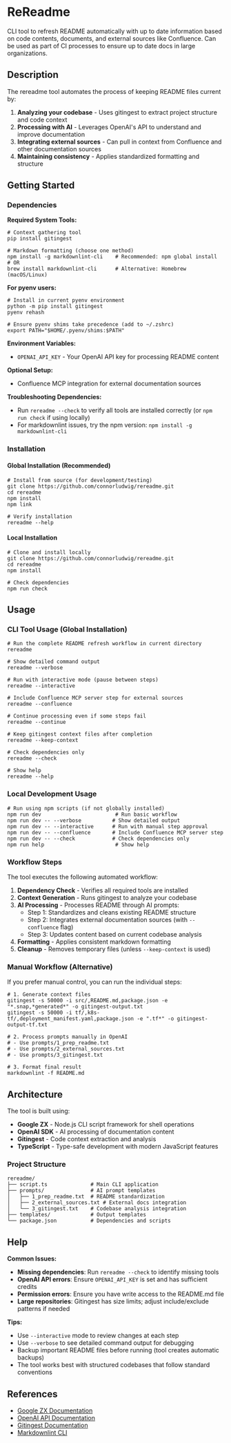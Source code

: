 # ReReadme

CLI tool to refresh README automatically with up to date information based on code contents, documents, and external sources like Confluence. Can be used as part of CI processes to ensure up to date docs in large organizations.

## Description

The rereadme tool automates the process of keeping README files current by:

1. **Analyzing your codebase** - Uses gitingest to extract project structure and code context
2. **Processing with AI** - Leverages OpenAI's API to understand and improve documentation
3. **Integrating external sources** - Can pull in context from Confluence and other documentation sources
4. **Maintaining consistency** - Applies standardized formatting and structure

## Getting Started

### Dependencies

**Required System Tools:**
```shell
# Context gathering tool
pip install gitingest

# Markdown formatting (choose one method)
npm install -g markdownlint-cli    # Recommended: npm global install
# OR
brew install markdownlint-cli      # Alternative: Homebrew (macOS/Linux)
```

**For pyenv users:**
```shell
# Install in current pyenv environment
python -m pip install gitingest
pyenv rehash

# Ensure pyenv shims take precedence (add to ~/.zshrc)
export PATH="$HOME/.pyenv/shims:$PATH"
```

**Environment Variables:**
- `OPENAI_API_KEY` - Your OpenAI API key for processing README content

**Optional Setup:**
- Confluence MCP integration for external documentation sources

**Troubleshooting Dependencies:**
- Run `rereadme --check` to verify all tools are installed correctly (or `npm run check` if using locally)
- For markdownlint issues, try the npm version: `npm install -g markdownlint-cli`

### Installation

#### Global Installation (Recommended)

```shell
# Install from source (for development/testing)
git clone https://github.com/connorludwig/rereadme.git
cd rereadme
npm install
npm link

# Verify installation
rereadme --help
```

#### Local Installation

```shell
# Clone and install locally
git clone https://github.com/connorludwig/rereadme.git
cd rereadme
npm install

# Check dependencies
npm run check
```

## Usage

### CLI Tool Usage (Global Installation)

```shell
# Run the complete README refresh workflow in current directory
rereadme

# Show detailed command output
rereadme --verbose

# Run with interactive mode (pause between steps)
rereadme --interactive

# Include Confluence MCP server step for external sources
rereadme --confluence

# Continue processing even if some steps fail
rereadme --continue

# Keep gitingest context files after completion
rereadme --keep-context

# Check dependencies only
rereadme --check

# Show help
rereadme --help
```

### Local Development Usage

```shell
# Run using npm scripts (if not globally installed)
npm run dev                        # Run basic workflow
npm run dev -- --verbose          # Show detailed output
npm run dev -- --interactive      # Run with manual step approval
npm run dev -- --confluence       # Include Confluence MCP server step
npm run dev -- --check            # Check dependencies only
npm run help                       # Show help
```

### Workflow Steps

The tool executes the following automated workflow:

1. **Dependency Check** - Verifies all required tools are installed
2. **Context Generation** - Runs gitingest to analyze your codebase
3. **AI Processing** - Processes README through AI prompts:
   - Step 1: Standardizes and cleans existing README structure
   - Step 2: Integrates external documentation sources (with `--confluence` flag)
   - Step 3: Updates content based on current codebase analysis
4. **Formatting** - Applies consistent markdown formatting
5. **Cleanup** - Removes temporary files (unless `--keep-context` is used)

### Manual Workflow (Alternative)

If you prefer manual control, you can run the individual steps:

```shell
# 1. Generate context files
gitingest -s 50000 -i src/,README.md,package.json -e "*.snap,*generated*" -o gitingest-output.txt
gitingest -s 50000 -i tf/,k8s-tf/,deployment_manifest.yaml,package.json -e ".tf*" -o gitingest-output-tf.txt

# 2. Process prompts manually in OpenAI
# - Use prompts/1_prep_readme.txt
# - Use prompts/2_external_sources.txt  
# - Use prompts/3_gitingest.txt

# 3. Format final result
markdownlint -f README.md
```

## Architecture

The tool is built using:

- **Google ZX** - Node.js CLI script framework for shell operations
- **OpenAI SDK** - AI processing of documentation content
- **Gitingest** - Code context extraction and analysis
- **TypeScript** - Type-safe development with modern JavaScript features

### Project Structure

```
rereadme/
├── script.ts              # Main CLI application
├── prompts/               # AI prompt templates
│   ├── 1_prep_readme.txt  # README standardization
│   ├── 2_external_sources.txt # External docs integration
│   └── 3_gitingest.txt    # Codebase analysis integration
├── templates/             # Output templates
└── package.json           # Dependencies and scripts
```

## Help

**Common Issues:**

- **Missing dependencies**: Run `rereadme --check` to identify missing tools
- **OpenAI API errors**: Ensure `OPENAI_API_KEY` is set and has sufficient credits
- **Permission errors**: Ensure you have write access to the README.md file
- **Large repositories**: Gitingest has size limits; adjust include/exclude patterns if needed

**Tips:**

- Use `--interactive` mode to review changes at each step
- Use `--verbose` to see detailed command output for debugging
- Backup important README files before running (tool creates automatic backups)
- The tool works best with structured codebases that follow standard conventions

## References

- [Google ZX Documentation](https://google.github.io/zx/)
- [OpenAI API Documentation](https://platform.openai.com/docs)
- [Gitingest Documentation](https://github.com/cyclotruc/gitingest)
- [Markdownlint CLI](https://github.com/igorshubovych/markdownlint-cli)

